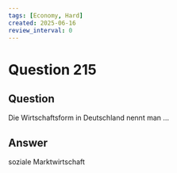 ```yaml
---
tags: [Economy, Hard]
created: 2025-06-16
review_interval: 0
---
```


# Question 215

## Question

Die Wirtschaftsform in Deutschland nennt man …

## Answer

soziale Marktwirtschaft
